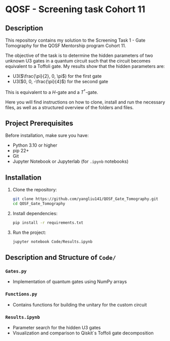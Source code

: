 # QOSF - Screening task Cohort 11

## Description 

This repository contains my solution to the Screening Task 1 - Gate Tomography for the QOSF Mentorship program Cohort 11.

The objective of the task is to determine the hidden parameters of two unknown U3 gates in a quantum circuit such that the circuit becomes equivalent to a Toffoli gate. 
My results show that the hidden parameters are: 
- U3($\frac{\pi}{2}, 0, \pi$) for the first gate 
- U3($0, 0, -\frac{\pi}{4}$) for the second gate

This is equivalent to a $H$-gate and a $T^\dagger$-gate.

Here you will find instructions on how to clone, install and run the necessary files, as well as a structured overview of the folders and files.

## Project Prerequisites
Before installation, make sure you have:
- Python 3.10 or higher
- pip 22+
- Git
- Jupyter Notebook or Jupyterlab (for `.ipynb` notebooks)

## Installation

1. Clone the repository:
   ```bash
   git clone https://github.com/yangliu141/QOSF_Gate_Tomography.git
   cd QOSF_Gate_Tomography
   ```

2. Install dependencies:
   ```bash
   pip install -r requirements.txt
   ```

3. Run the project:
   ```bash
   jupyter notebook Code/Results.ipynb
   ```

## Description and Structure of `Code/`

### `Gates.py`
- Implementation of quantum gates using NumPy arrays
### `Functions.py`
- Contains functions for building the unitary for the custom circuit
### `Results.ipynb`
- Parameter search for the hidden U3 gates
- Visualization and comparison to Qiskit´s Toffoli gate decomposition
